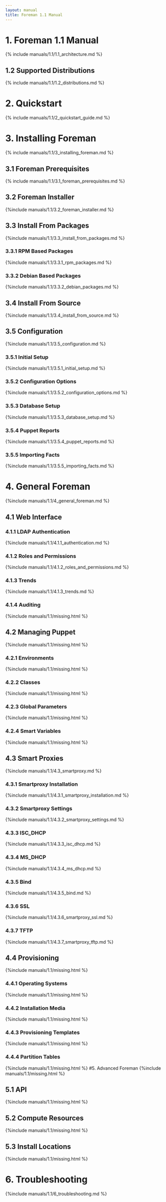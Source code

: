 ```yaml
---
layout: manual
title: Foreman 1.1 Manual
---
```


# 1. Foreman 1.1 Manual
{% include manuals/1.1/1.1_architecture.md %}

## 1.2 Supported Distributions
{% include manuals/1.1/1.2_distributions.md %}

# 2. Quickstart
{% include manuals/1.1/2_quickstart_guide.md %}

# 3. Installing Foreman
{% include manuals/1.1/3_installing_foreman.md %}
## 3.1 Foreman Prerequisites
{% include manuals/1.1/3.1_foreman_prerequisites.md %}
## 3.2 Foreman Installer
{%include manuals/1.1/3.2_foreman_installer.md %}
## 3.3 Install From Packages
{%include manuals/1.1/3.3_install_from_packages.md %}
### 3.3.1 RPM Based Packages
{%include manuals/1.1/3.3.1_rpm_packages.md %}
### 3.3.2 Debian Based Packages
{%include manuals/1.1/3.3.2_debian_packages.md %}
## 3.4 Install From Source
{%include manuals/1.1/3.4_install_from_source.md %}
## 3.5 Configuration
{%include manuals/1.1/3.5_configuration.md %}
### 3.5.1 Initial Setup
{%include manuals/1.1/3.5.1_initial_setup.md %}
### 3.5.2 Configuration Options
{%include manuals/1.1/3.5.2_configuration_options.md %}
### 3.5.3 Database Setup
{%include manuals/1.1/3.5.3_database_setup.md %}
### 3.5.4 Puppet Reports
{%include manuals/1.1/3.5.4_puppet_reports.md %}
### 3.5.5 Importing Facts
{%include manuals/1.1/3.5.5_importing_facts.md %}

# 4. General Foreman
{%include manuals/1.1/4_general_foreman.md %}
## 4.1 Web Interface
### 4.1.1 LDAP Authentication
{%include manuals/1.1/4.1.1_authentication.md %}
### 4.1.2 Roles and Permissions
{%include manuals/1.1/4.1.2_roles_and_permissions.md %}
### 4.1.3 Trends
{%include manuals/1.1/4.1.3_trends.md %}
### 4.1.4 Auditing
{%include manuals/1.1/missing.html %}

## 4.2 Managing Puppet
{%include manuals/1.1/missing.html %}
### 4.2.1 Environments
{%include manuals/1.1/missing.html %}
### 4.2.2 Classes
{%include manuals/1.1/missing.html %}
### 4.2.3 Global Parameters
{%include manuals/1.1/missing.html %}
### 4.2.4 Smart Variables
{%include manuals/1.1/missing.html %}

## 4.3 Smart Proxies
{%include manuals/1.1/4.3_smartproxy.md %}
### 4.3.1 Smartproxy Installation
{%include manuals/1.1/4.3.1_smartproxy_installation.md %}
### 4.3.2 Smartproxy Settings
{%include manuals/1.1/4.3.2_smartproxy_settings.md %}
### 4.3.3 ISC_DHCP
{%include manuals/1.1/4.3.3_isc_dhcp.md %}
### 4.3.4 MS_DHCP
{%include manuals/1.1/4.3.4_ms_dhcp.md %}
### 4.3.5 Bind
{%include manuals/1.1/4.3.5_bind.md %}
### 4.3.6 SSL
{%include manuals/1.1/4.3.6_smartproxy_ssl.md %}
### 4.3.7 TFTP
{%include manuals/1.1/4.3.7_smartproxy_tftp.md %}

## 4.4 Provisioning
{%include manuals/1.1/missing.html %}
### 4.4.1 Operating Systems
{%include manuals/1.1/missing.html %}
### 4.4.2 Installation Media
{%include manuals/1.1/missing.html %}
### 4.4.3 Provisioning Templates
{%include manuals/1.1/missing.html %}
### 4.4.4 Partition Tables
{%include manuals/1.1/missing.html %}
#5. Advanced Foreman
 {%include manuals/1.1/missing.html %}
## 5.1 API
{%include manuals/1.1/missing.html %}
## 5.2 Compute Resources
{%include manuals/1.1/missing.html %}
## 5.3 Install Locations
{%include manuals/1.1/missing.html %}
# 6. Troubleshooting
{%include manuals/1.1/6_troubleshooting.md %}
